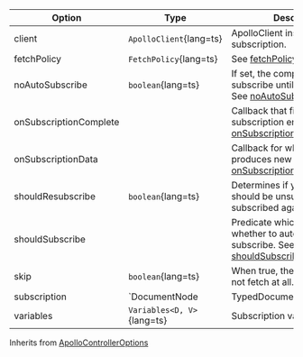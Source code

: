 | Option | Type | Description |
| ------ | ---- | ----------- |
| client                 | `ApolloClient`{lang=ts}                     | ApolloClient instance for the subscription. |
| fetchPolicy            | `FetchPolicy`{lang=ts}                      | See [fetchPolicy](/api/core/interfaces/subscription/#fetchpolicy) |
| noAutoSubscribe        | `boolean`{lang=ts}                          | If set, the component will not subscribe until called explicitly. See [noAutoSubscribe](/api/core/interfaces/subscription/#noautosubscribe) |
| onSubscriptionComplete |                                             | Callback that fires when the subscription ends. See [onSubscriptionComplete](/api/core/interfaces/subscription/#onsubscriptioncomplete) |
| onSubscriptionData     |                                             | Callback for when subscription produces new data. See [onSubscriptionData](/api/core/interfaces/subscription/#onsubscriptiondata) |
| shouldResubscribe      | `boolean`{lang=ts}                          | Determines if your subscription should be unsubscribed and subscribed again |
| shouldSubscribe        |                                             | Predicate which determines whether to automatically subscribe. See [shouldSubscribe](/api/core/interfaces/subscription/#shouldsubscribe) |
| skip                   | `boolean`{lang=ts}                          | When true, the subscription will not fetch at all. |
| subscription           | `DocumentNode | TypedDocumentNode`{lang=ts} | Subscription GraphQL Document |
| variables              | `Variables<D, V>`{lang=ts}                  | Subscription variables |

Inherits from [ApolloControllerOptions](/api/core/controllers/controller#options)
